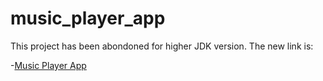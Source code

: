 # music_player_app

This project has been abondoned for higher JDK version. The new link is:

-[Music Player App](https://github.com/3rs1n4cti0n/MusicPlayerApp-JDK-17-)

